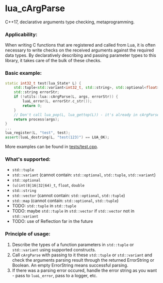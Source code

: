 # lua_cArgParse

C++17, declarative arguments type checking, metaprogramming.

### Applicability:

When writing C functions that are registered and called from Lua, it is often
necessary to write checks on the received arguments against the required data types.
By declaratively describing and passing parameter types to this library, it takes
care of the bulk of these checks.

### Basic example:

```cpp
static int32_t test(lua_State* L) {
    std::tuple<std::variant<int32_t, std::string>, std::optional<float>> args;
    std::string errorStr;
    if (!utils::lua::cArgParse(L, args, errorStr)) {
        luaL_error(L, errorStr.c_str());
        return 0;
    }
    // Don't call lua_pop(L, lua_gettop(L)) - it's already in cArgParse.
    return process(args);
}
...
lua_register(L, "test", test);
assert(luaL_dostring(L, "test(123)") == LUA_OK);
```
More examples can be found in [tests/test.cpp](https://github.com/yurablok/lua_cArgParse/blob/master/tests/tests.cpp).

### What's supported:

- `std::tuple`
- `std::variant` (cannot contain: `std::optional`, `std::tuple`, `std::variant`)
- `std::optional`
- `(u)int(8|16|32|64)_t`, `float`, `double`
- `std::string`
- `std::vector` (cannot contain: `std::optional`, `std::tuple`)
- `std::map` (cannot contain: `std::optional`, `std::tuple`)
- TODO: `std::tuple` in `std::tuple`
- TODO: maybe `std::tuple` in `std::vector` if `std::vector` not in `std::variant`
- TODO: use of Reflection far in the future

### Principle of usage:
1. Describe the types of a function parameters in `std::tuple` or `std::variant`
   using supported constructs.
2. Call `cArgParse` with passing to it these `std::tuple` or `std::variant` and
   check the arguments parsing result through the returned ErrorString or Boolean.
   An empty ErrorString means successful parsing.
3. If there was a parsing error occured, handle the error string as you want -
   pass to `luaL_error`, pass to a logger, etc.
